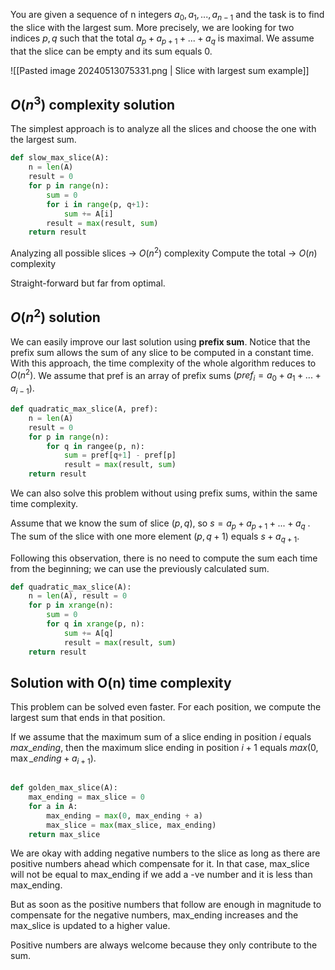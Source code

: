 You are given a sequence of n integers $a_{0}, a_{1}, . . . , a_{n−1}$ and the task is to find the slice with the largest sum. More precisely, we are looking for two indices $p, q$ such that the total $a_{p} + a_{p+1} + . . . + a_{q}$ is maximal. We assume that the slice can be empty and its sum equals 0.

![[Pasted image 20240513075331.png | Slice with largest sum example]]

## $O(n^3)$ complexity solution
The simplest approach is to analyze all the slices and choose the one with the largest sum.

```Python
def slow_max_slice(A):
	n = len(A)
	result = 0
	for p in range(n):
		sum = 0
		for i in range(p, q+1):
			sum += A[i]
		result = max(result, sum)
	return result
```

Analyzing all possible slices → $O \left(n^2 \right)$ complexity
Compute the total → $O \left(n \right)$ complexity

Straight-forward but far from optimal. 
## $O(n^2)$ solution

We can easily improve our last solution using **prefix sum**. Notice that the prefix sum allows the sum of any slice to be computed in a constant time. With this approach, the time complexity of the whole algorithm reduces to $O(n^2)$. We assume that pref is an array of prefix sums $(pref_{i} = a_0 + a_1 + . . . + a_{i−1})$.

```Python
def quadratic_max_slice(A, pref):
	n = len(A)
	result = 0
	for p in range(n):
		for q in rangee(p, n):
			sum = pref[q+1] - pref[p]
			result = max(result, sum)
	return result
```

We can also solve this problem without using prefix sums, within the same time complexity. 

Assume that we know the sum of slice $(p, q)$, so $s = a_p + a_{p+1} + . . . + a_q$ . 
The sum of the slice with one more element $(p, q + 1)$ equals $s + a_{q+1}$. 

Following this observation, there is no need to compute the sum each time from the beginning; we can use the previously calculated sum.

```Python
def quadratic_max_slice(A): 
	n = len(A), result = 0 
	for p in xrange(n):
		sum = 0
		for q in xrange(p, n):
			sum += A[q]
			result = max(result, sum)
	return result
```

## Solution with O(n) time complexity

This problem can be solved even faster. For each position, we compute the largest sum that ends in that position. 

If we assume that the maximum sum of a slice ending in position $i$ equals $max \_ending$, then the maximum slice ending in position $i+1$ equals $max(0, \max\_ending + a_{i+1})$.

```Python

def golden_max_slice(A): 
	max_ending = max_slice = 0
	for a in A:
		max_ending = max(0, max_ending + a)
		max_slice = max(max_slice, max_ending)
	return max_slice
```
 We are okay with adding negative numbers to the slice as long as there are positive numbers ahead which compensate for it. In that case, max_slice will not be equal to max_ending if we add a -ve number and it is less than max_ending. 

But as soon as the positive numbers that follow are enough in magnitude to compensate for the negative numbers, max_ending increases and the max_slice is updated to a higher value. 
 
 Positive numbers are always welcome because they only contribute to the sum.
